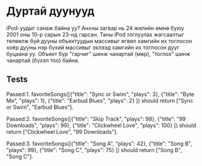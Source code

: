 # Дуртай дуунууд

iPod-уудыг санаж байна уу? Анхны загвар нь 24 жилийн өмнө буюу 2001 оны 10-р сарын 23-нд гарсан.
Таны iPod тоглуулах жагсаалтыг төлөөлж буй дууны объектуудын массивыг өгвөл хамгийн их тоглосон хоёр дууны нэр бүхий массивыг эхлээд хамгийн их тоглосон дууг буцаана уу.
Объект бүр "гарчиг" шинж чанартай (мөр), "тоглох" шинж чанартай (бүхэл тоо) байна.

## Tests

Passed:1. favoriteSongs([{"title": "Sync or Swim", "plays": 3}, {"title": "Byte Me", "plays": 1}, {"title": "Earbud Blues", "plays": 2} ]) should return ["Sync or Swim", "Earbud Blues"].

Passed:2. favoriteSongs([{"title": "Skip Track", "plays": 98}, {"title": "99 Downloads", "plays": 99}, {"title": "Clickwheel Love", "plays": 100} ]) should return ["Clickwheel Love", "99 Downloads"].

Passed:3. favoriteSongs([{"title": "Song A", "plays": 42}, {"title": "Song B", "plays": 99}, {"title": "Song C", "plays": 75} ]) should return ["Song B", "Song C"].
